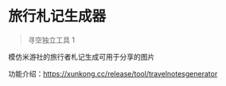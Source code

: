 # 旅行札记生成器

> 寻空独立工具 1

模仿米游社的旅行者札记生成可用于分享的图片

功能介绍：https://xunkong.cc/release/tool/travelnotesgenerator

